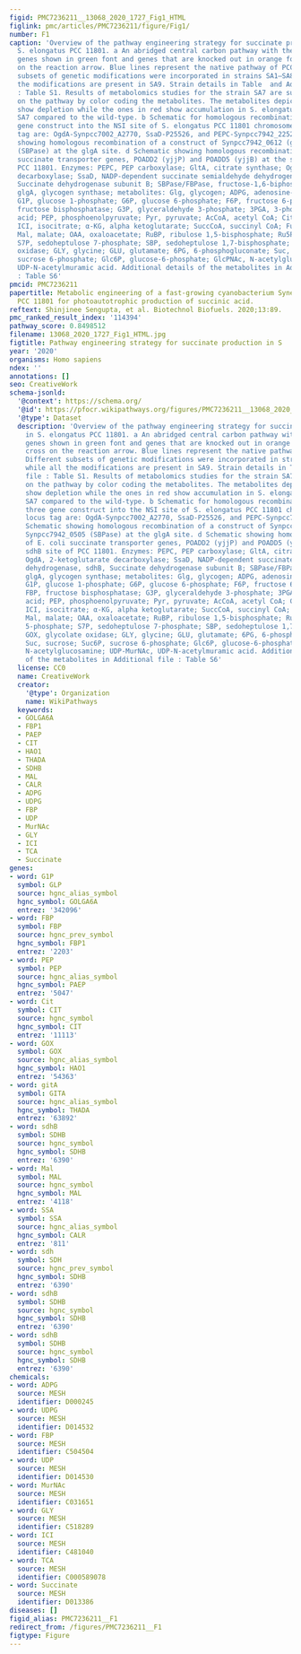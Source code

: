 ```yaml
---
figid: PMC7236211__13068_2020_1727_Fig1_HTML
figlink: pmc/articles/PMC7236211/figure/Fig1/
number: F1
caption: 'Overview of the pathway engineering strategy for succinate production in
  S. elongatus PCC 11801. a An abridged central carbon pathway with the overexpressed
  genes shown in green font and genes that are knocked out in orange font with a cross
  on the reaction arrow. Blue lines represent the native pathway of PCC 11801. Different
  subsets of genetic modifications were incorporated in strains SA1–SA8 while all
  the modifications are present in SA9. Strain details in Table  and Additional file
  : Table S1. Results of metabolomics studies for the strain SA7 are superimposed
  on the pathway by color coding the metabolites. The metabolites depicted in purple
  show depletion while the ones in red show accumulation in S. elongatus PCC 11801
  SA7 compared to the wild-type. b Schematic for homologous recombination of the three
  gene construct into the NSI site of S. elongatus PCC 11801 chromosome. The locus
  tag are: OgdA-Synpcc7002_A2770, SsaD-P25526, and PEPC-Synpcc7942_2252. c Schematic
  showing homologous recombination of a construct of Synpcc7942_0612 (gltA), Synpcc7942_0505
  (SBPase) at the glgA site. d Schematic showing homologous recombination of E. coli
  succinate transporter genes, POADD2 (yjjP) and POADD5 (yjjB) at the sdhB site of
  PCC 11801. Enzymes: PEPC, PEP carboxylase; GltA, citrate synthase; OgdA, 2-ketoglutarate
  decarboxylase; SsaD, NADP-dependent succinate semialdehyde dehydrogenase, sdhB,
  Succinate dehydrogenase subunit B; SBPase/FBPase, fructose-1,6-biphosphatase/sedoheptulose-1,7-biphosphatase;
  glgA, glycogen synthase; metabolites: Glg, glycogen; ADPG, adenosine-5′-diphosphoglucose;
  G1P, glucose 1-phosphate; G6P, glucose 6-phosphate; F6P, fructose 6-phosphate; FBP,
  fructose bisphosphatase; G3P, glyceraldehyde 3-phosphate; 3PGA, 3-phosphoglyceric
  acid; PEP, phosphoenolpyruvate; Pyr, pyruvate; AcCoA, acetyl CoA; Cit, citrate;
  ICI, isocitrate; α-KG, alpha ketoglutarate; SuccCoA, succinyl CoA; Fum, fumarate;
  Mal, malate; OAA, oxaloacetate; RuBP, ribulose 1,5-bisphosphate; Ru5P, ribose 5-phosphate;
  S7P, sedoheptulose 7-phosphate; SBP, sedoheptulose 1,7-bisphosphate; GOX, glycolate
  oxidase; GLY, glycine; GLU, glutamate; 6PG, 6-phosphogluconate; Suc, sucrose; Suc6P,
  sucrose 6-phosphate; Glc6P, glucose-6-phosphate; GlcPNAc, N-acetylglucosamine; UDP-MurNAc,
  UDP-N-acetylmuramic acid. Additional details of the metabolites in Additional file
  : Table S6'
pmcid: PMC7236211
papertitle: Metabolic engineering of a fast-growing cyanobacterium Synechococcus elongatus
  PCC 11801 for photoautotrophic production of succinic acid.
reftext: Shinjinee Sengupta, et al. Biotechnol Biofuels. 2020;13:89.
pmc_ranked_result_index: '114394'
pathway_score: 0.8498512
filename: 13068_2020_1727_Fig1_HTML.jpg
figtitle: Pathway engineering strategy for succinate production in S
year: '2020'
organisms: Homo sapiens
ndex: ''
annotations: []
seo: CreativeWork
schema-jsonld:
  '@context': https://schema.org/
  '@id': https://pfocr.wikipathways.org/figures/PMC7236211__13068_2020_1727_Fig1_HTML.html
  '@type': Dataset
  description: 'Overview of the pathway engineering strategy for succinate production
    in S. elongatus PCC 11801. a An abridged central carbon pathway with the overexpressed
    genes shown in green font and genes that are knocked out in orange font with a
    cross on the reaction arrow. Blue lines represent the native pathway of PCC 11801.
    Different subsets of genetic modifications were incorporated in strains SA1–SA8
    while all the modifications are present in SA9. Strain details in Table  and Additional
    file : Table S1. Results of metabolomics studies for the strain SA7 are superimposed
    on the pathway by color coding the metabolites. The metabolites depicted in purple
    show depletion while the ones in red show accumulation in S. elongatus PCC 11801
    SA7 compared to the wild-type. b Schematic for homologous recombination of the
    three gene construct into the NSI site of S. elongatus PCC 11801 chromosome. The
    locus tag are: OgdA-Synpcc7002_A2770, SsaD-P25526, and PEPC-Synpcc7942_2252. c
    Schematic showing homologous recombination of a construct of Synpcc7942_0612 (gltA),
    Synpcc7942_0505 (SBPase) at the glgA site. d Schematic showing homologous recombination
    of E. coli succinate transporter genes, POADD2 (yjjP) and POADD5 (yjjB) at the
    sdhB site of PCC 11801. Enzymes: PEPC, PEP carboxylase; GltA, citrate synthase;
    OgdA, 2-ketoglutarate decarboxylase; SsaD, NADP-dependent succinate semialdehyde
    dehydrogenase, sdhB, Succinate dehydrogenase subunit B; SBPase/FBPase, fructose-1,6-biphosphatase/sedoheptulose-1,7-biphosphatase;
    glgA, glycogen synthase; metabolites: Glg, glycogen; ADPG, adenosine-5′-diphosphoglucose;
    G1P, glucose 1-phosphate; G6P, glucose 6-phosphate; F6P, fructose 6-phosphate;
    FBP, fructose bisphosphatase; G3P, glyceraldehyde 3-phosphate; 3PGA, 3-phosphoglyceric
    acid; PEP, phosphoenolpyruvate; Pyr, pyruvate; AcCoA, acetyl CoA; Cit, citrate;
    ICI, isocitrate; α-KG, alpha ketoglutarate; SuccCoA, succinyl CoA; Fum, fumarate;
    Mal, malate; OAA, oxaloacetate; RuBP, ribulose 1,5-bisphosphate; Ru5P, ribose
    5-phosphate; S7P, sedoheptulose 7-phosphate; SBP, sedoheptulose 1,7-bisphosphate;
    GOX, glycolate oxidase; GLY, glycine; GLU, glutamate; 6PG, 6-phosphogluconate;
    Suc, sucrose; Suc6P, sucrose 6-phosphate; Glc6P, glucose-6-phosphate; GlcPNAc,
    N-acetylglucosamine; UDP-MurNAc, UDP-N-acetylmuramic acid. Additional details
    of the metabolites in Additional file : Table S6'
  license: CC0
  name: CreativeWork
  creator:
    '@type': Organization
    name: WikiPathways
  keywords:
  - GOLGA6A
  - FBP1
  - PAEP
  - CIT
  - HAO1
  - THADA
  - SDHB
  - MAL
  - CALR
  - ADPG
  - UDPG
  - FBP
  - UDP
  - MurNAc
  - GLY
  - ICI
  - TCA
  - Succinate
genes:
- word: G1P
  symbol: GLP
  source: hgnc_alias_symbol
  hgnc_symbol: GOLGA6A
  entrez: '342096'
- word: FBP
  symbol: FBP
  source: hgnc_prev_symbol
  hgnc_symbol: FBP1
  entrez: '2203'
- word: PEP
  symbol: PEP
  source: hgnc_alias_symbol
  hgnc_symbol: PAEP
  entrez: '5047'
- word: Cit
  symbol: CIT
  source: hgnc_symbol
  hgnc_symbol: CIT
  entrez: '11113'
- word: GOX
  symbol: GOX
  source: hgnc_alias_symbol
  hgnc_symbol: HAO1
  entrez: '54363'
- word: gitA
  symbol: GITA
  source: hgnc_alias_symbol
  hgnc_symbol: THADA
  entrez: '63892'
- word: sdhB
  symbol: SDHB
  source: hgnc_symbol
  hgnc_symbol: SDHB
  entrez: '6390'
- word: Mal
  symbol: MAL
  source: hgnc_symbol
  hgnc_symbol: MAL
  entrez: '4118'
- word: SSA
  symbol: SSA
  source: hgnc_alias_symbol
  hgnc_symbol: CALR
  entrez: '811'
- word: sdh
  symbol: SDH
  source: hgnc_prev_symbol
  hgnc_symbol: SDHB
  entrez: '6390'
- word: sdhB
  symbol: SDHB
  source: hgnc_symbol
  hgnc_symbol: SDHB
  entrez: '6390'
- word: sdhB
  symbol: SDHB
  source: hgnc_symbol
  hgnc_symbol: SDHB
  entrez: '6390'
chemicals:
- word: ADPG
  source: MESH
  identifier: D000245
- word: UDPG
  source: MESH
  identifier: D014532
- word: FBP
  source: MESH
  identifier: C504504
- word: UDP
  source: MESH
  identifier: D014530
- word: MurNAc
  source: MESH
  identifier: C031651
- word: GLY
  source: MESH
  identifier: C518289
- word: ICI
  source: MESH
  identifier: C481040
- word: TCA
  source: MESH
  identifier: C000589078
- word: Succinate
  source: MESH
  identifier: D013386
diseases: []
figid_alias: PMC7236211__F1
redirect_from: /figures/PMC7236211__F1
figtype: Figure
---
```

